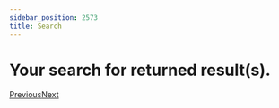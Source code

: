 ```yaml
---
sidebar_position: 2573
title: Search
---
```


# Your search for returned result(s).

[Previous](#)[Next](#)
